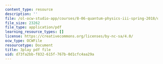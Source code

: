 ```yaml
---
content_type: resource
description: ''
file: /ol-ocw-studio-app/courses/8-06-quantum-physics-iii-spring-2018/d73fa2bbf832615f767b0d1cfc4aa29a_33kB8JQRpjI.pdf
file_size: 23262
file_type: application/pdf
learning_resource_types: []
license: https://creativecommons.org/licenses/by-nc-sa/4.0/
ocw_type: OCWFile
resourcetype: Document
title: 3play pdf file
uid: d73fa2bb-f832-615f-767b-0d1cfc4aa29a
---
```

